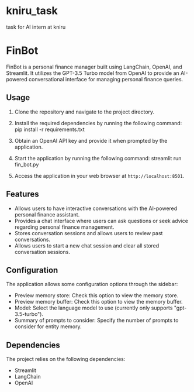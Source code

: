 # kniru_task
task for AI intern at kniru

# FinBot

FinBot is a personal finance manager built using LangChain, OpenAI, and Streamlit. It utilizes the GPT-3.5 Turbo model from OpenAI to provide an AI-powered conversational interface for managing personal finance queries.

## Usage

1. Clone the repository and navigate to the project directory.
2. Install the required dependencies by running the following command: pip install -r requirements.txt

3. Obtain an OpenAI API key and provide it when prompted by the application.
4. Start the application by running the following command:
streamlit run fin_bot.py

5. Access the application in your web browser at `http://localhost:8501`.

## Features

- Allows users to have interactive conversations with the AI-powered personal finance assistant.
- Provides a chat interface where users can ask questions or seek advice regarding personal finance management.
- Stores conversation sessions and allows users to review past conversations.
- Allows users to start a new chat session and clear all stored conversation sessions.

## Configuration

The application allows some configuration options through the sidebar:

- Preview memory store: Check this option to view the memory store.
- Preview memory buffer: Check this option to view the memory buffer.
- Model: Select the language model to use (currently only supports "gpt-3.5-turbo").
- Summary of prompts to consider: Specify the number of prompts to consider for entity memory.

## Dependencies

The project relies on the following dependencies:

- Streamlit
- LangChain
- OpenAI
